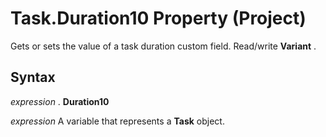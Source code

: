 
# Task.Duration10 Property (Project)

 Gets or sets the value of a task duration custom field. Read/write **Variant** .


## Syntax

 _expression_ . **Duration10**

 _expression_ A variable that represents a **Task** object.

